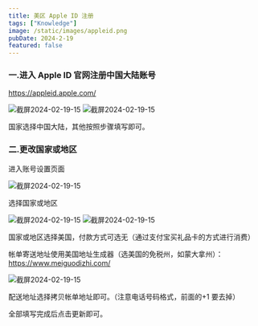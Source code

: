 ```yaml
---
title: 美区 Apple ID 注册
tags: ["Knowledge"]
image: /static/images/appleid.png
pubDate: 2024-2-19
featured: false
---
```


### 一.进入 Apple ID 官网注册中国大陆账号

https://appleid.apple.com/

<img src="https://cdn.jsdelivr.net/gh/SUNSIR007/picx-images-hosting@master/20240219/截屏2024-02-19-15.45.16.jf0gkkrddow.png" alt="截屏2024-02-19-15" />

<img src="https://cdn.jsdelivr.net/gh/SUNSIR007/picx-images-hosting@master/20240219/截屏2024-02-19-15.47.19.276ufalftphc.png" alt="截屏2024-02-19-15" />

国家选择中国大陆，其他按照步骤填写即可。

### 二.更改国家或地区

进入账号设置页面

<img src="https://cdn.jsdelivr.net/gh/SUNSIR007/picx-images-hosting@master/20240219/截屏2024-02-19-15.49.43.194h4uhpntr4.png" alt="截屏2024-02-19-15" />

选择国家或地区

<img src="https://cdn.jsdelivr.net/gh/SUNSIR007/picx-images-hosting@master/20240219/截屏2024-02-19-15.52.19.6pyfrogxblo0.png" alt="截屏2024-02-19-15" />

<img src="https://cdn.jsdelivr.net/gh/SUNSIR007/picx-images-hosting@master/20240219/截屏2024-02-19-15.53.42.zaw3o8eh6i8.png" alt="截屏2024-02-19-15" />

国家或地区选择美国，付款方式可选无（通过支付宝买礼品卡的方式进行消费）

帐单寄送地址使用美国地址生成器（选美国的免税州，如蒙大拿州）：https://www.meiguodizhi.com/ 

<img src="https://cdn.jsdelivr.net/gh/SUNSIR007/picx-images-hosting@master/20240219/截屏2024-02-19-15.56.29.56nw12khzu00.png" alt="截屏2024-02-19-15" />

配送地址选择拷贝帐单地址即可。（注意电话号码格式，前面的+1 要去掉）

全部填写完成后点击更新即可。